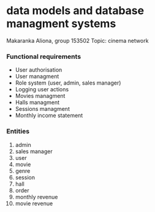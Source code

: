 # data models and database managment systems
Makaranka Aliona, group 153502
Topic: cinema network

<h3>Functional requirements</h3>
<ul>
  <li>User authorisation</li>
  <li>User managment</li>
  <li>Role system (user, admin, sales manager)</li>
  <li>Logging user actions</li>
  <li>Movies managment</li>
  <li>Halls managment</li>
  <li>Sessions managment</li>
  <li>Monthly income statement</li>
</ul>
<h3>Entities</h3>
<ol>
  <li>admin</li>
  <li>sales manager</li>
  <li>user</li>
  <li>movie</li>
  <li>genre</li>
  <li>session</li>
  <li>hall</li>
  <li>order</li>
  <li>monthly revenue</li>
  <li>movie revenue</li>
</ol>

